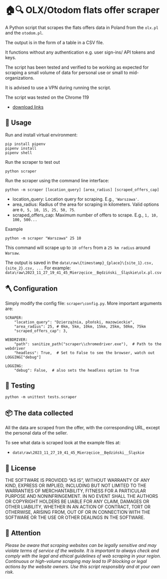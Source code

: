 # 🏠🔍 OLX/Otodom flats offer scraper

A Python script that scrapes the flats offers data in Poland from the `olx.pl` and the `otodom.pl`.

The output is in the form of a table in a CSV file.

It functions without any authentication e.g. user sign-ins/ API tokens and keys.

The script has been tested and verified to be working as expected
for scraping a small volume of data for personal use or small to mid-organizations.

It is advised to use a VPN during running the script.

The script was tested on the Chrome 119

- [download links](https://stackoverflow.com/a/77614979/12490791)

## 🔨 Usage

Run and install virtual environment:

```
pip install pipenv
pipenv install
pipenv shell
```

Run the scraper to test out

```
python scraper
```

Run the scraper using the command line interface:

```
python -m scraper [location_query] [area_radius] [scraped_offers_cap]
```

- location_query: Location query for scraping. E.g., `'Warszawa'`.
- area_radius: Radius of the area for scraping in kilometers. Valid options are `0, 5, 10, 15, 25, 50, 75`.
- scraped_offers_cap: Maximum number of offers to scrape. E.g., `1, 10, 100, 500...`

Example

```
python -m scraper "Warszawa" 25 10
```

This command will scrape up to `10 offers` from a `25 km radius` around `Warsaw`.

The output is saved in the `data\raw\{timestamp}_{place}\{site_1}.csv, {site_2}.csv, ...`
For example: `data\raw\2023_11_27_19_41_45_Mierzęcice__Będziński__Śląskie\olx.pl.csv`

## 🪓 Configuration

Simply modify the config file: `scraper\config.py`.
More important arguments are:

```
SCRAPER:
    "location_query": "Dzierzążnia, płoński, mazowieckie",
    "area_radius": 25, # 0km, 5km, 10km, 15km, 25km, 50km, 75km
    "scraped_offers_cap": 3,

WEBDRIVER:
    "path": sanitize_path("scraper\\chromedriver.exe"),  # Path to the webdriver
    "headless": True,  # Set to False to see the browser, watch out LOGGING["debug"]

LOGGING:
    "debug": False,  # also sets the headless option to True
```

## 🤖 Testing

```
python -m unittest tests.scraper
```

## 📦 The data collected

All the data are scraped from the offer, with the corresponding URL,
except the personal data of the seller.

To see what data is scraped look at the example files at:

- `data\raw\2023_11_27_19_41_45_Mierzęcice__Będziński__Śląskie`

## 📜 License

THE SOFTWARE IS PROVIDED “AS IS”, WITHOUT WARRANTY OF ANY KIND, EXPRESS OR IMPLIED, INCLUDING BUT NOT LIMITED TO THE WARRANTIES OF MERCHANTABILITY, FITNESS FOR A PARTICULAR PURPOSE AND NONINFRINGEMENT. IN NO EVENT SHALL THE AUTHORS OR COPYRIGHT HOLDERS BE LIABLE FOR ANY CLAIM, DAMAGES OR OTHER LIABILITY, WHETHER IN AN ACTION OF CONTRACT, TORT OR OTHERWISE, ARISING FROM, OUT OF OR IN CONNECTION WITH THE SOFTWARE OR THE USE OR OTHER DEALINGS IN THE SOFTWARE.

## 🚨 Attention

_Please be aware that scraping websites can be legally sensitive and may violate terms of service of the website. It is important to always check and comply with the legal and ethical guidelines of web scraping in your region. Continuous or high-volume scraping may lead to IP blocking or legal actions by the website owners. Use this script responsibly and at your own risk._
